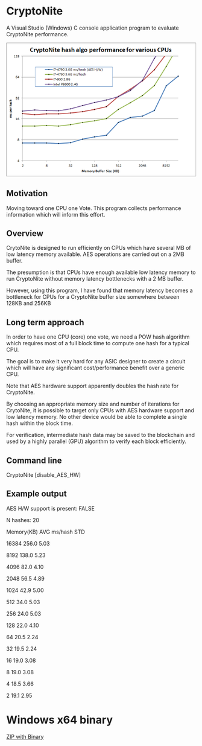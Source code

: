 # CryptoNite
A Visual Studio (Windows) C console application program to evaluate CryptoNite performance.

![![Chart](Data.png?raw=true "CryptoNite Performance on Various CPUs")
](Data.png?raw=true "CryptoNite Performance on Various CPUs")

## Motivation

Moving toward one CPU one Vote. This program collects performance information which will inform this effort.

## Overview

CrytoNite is designed to run efficiently on CPUs which have several MB of low latency memory available. AES operations are carried out on a 2MB buffer.

The presumption is that CPUs have enough available low latency memory to run CryptoNite without memory latency bottlenecks with a 2 MB buffer.

However, using this program, I have found that memory latency becomes a bottleneck for CPUs for a CryptoNite buffer size somewhere between 128KB and 256KB

## Long term approach

In order to have one CPU (core) one vote, we need a POW hash algorithm which requires most of a full block time to compute one hash for a typical CPU. 

The goal is to make it very hard for any ASIC designer to create a circuit which will have any significant cost/performance benefit over a generic CPU.

Note that AES hardware support apparently doubles the hash rate for CryptoNite. 

By choosing an appropriate memory size and number of iterations for CrytoNite, it is possible to target only CPUs with AES hardware support and low latency memory. No other device would be able to complete a single hash within the block time.

For verification, intermediate hash data may be saved to the blockchain and used by a highly parallel (GPU) algorithm to verify each block efficiently.

## Command line

CryptoNite [disable_AES_HW]


## Example output

AES H/W support is present:	FALSE

N hashes:	20

Memory(KB)	AVG ms/hash	STD

16384	256.0	5.03

8192	138.0	5.23

4096	82.0	4.10

2048	56.5	4.89

1024	42.9	5.00

512	34.0	5.03

256	24.0	5.03

128	22.0	4.10

64	20.5	2.24

32	19.5	2.24

16	19.0	3.08

8	19.0	3.08

4	18.5	3.66

2	19.1	2.95

# Windows x64 binary

[ZIP with Binary](CryptoNite.zip)
